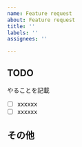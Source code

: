 ```yaml
---
name: Feature request
about: Feature request
title: ''
labels: ''
assignees: ''

---
```


## TODO
やることを記載
- [ ] xxxxxx
- [ ] xxxxxx

## その他